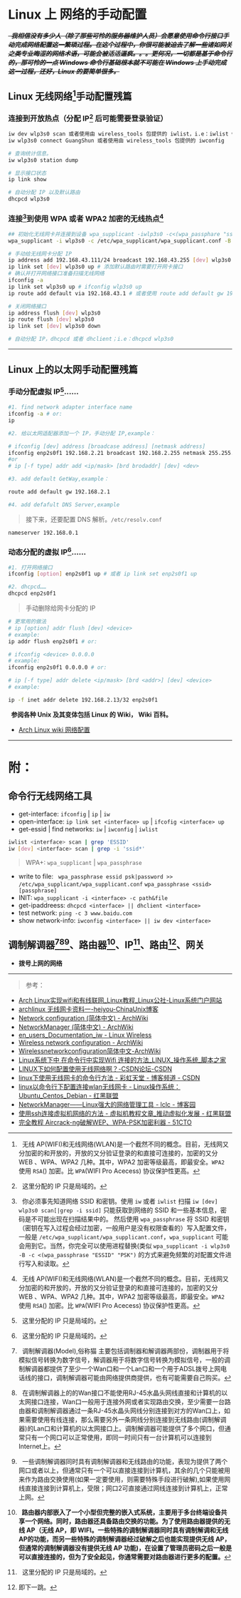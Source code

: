 # Linux 上 网络的手动配置

***~~&nbsp;&nbsp;我相信没有多少人（除了那些可怜的服务器维护人员）会愿意使用命令行接口手动完成网络配置这一繁琐过程。在这个过程中，你很可能被迫去了解一些诸如网关之类专业晦涩的网络术语，可能会被活活逼疯。。。更何况，一切都是基于命令行的，那可怜的一点 Windows 命令行基础根本就不可能在 Windows 上手动完成这一过程，还好，Linux 的要简单很多。~~***

## Linux 无线网络[^wlan]手动配置残篇

### 连接到开放热点（分配 IP[^ip] 后可能需要登录验证）

```Bash
iw dev wlp3s0 scan 或者使用由 wireless_tools 包提供的 iwlist，i.e：iwlist wlp3s0 scan
iw wlp3s0 connect GuangShun 或者使用由 wireless_tools 包提供的 iwconfig

# 查询统计信息。
iw wlp3s0 station dump

# 显示接口状态
ip link show 

# 自动分配 IP 以及默认路由
dhcpcd wlp3s0
```

### 连接[^conn]到使用 WPA 或者 WPA2 加密的无线热点[^wlan]

```Bash
## 初始化无线网卡并连接到设备 wpa_supplicant -iwlp3s0 -c<(wpa_passphare "ssid" "psk") -B
wpa_supplicant -i wlp3s0 -c /etc/wpa_supplicant/wpa_supplicant.conf -B

# 手动给无线网卡分配 IP 
ip address add 192.168.43.111/24 broadcast 192.168.43.255 [dev] wlp3s0
ip link set [dev] wlp3s0 up # 添加默认路由时需要打开网卡接口
# 确认并打开网络接口准备扫描无线网络
ifconfig -a
ip link set wlp3s0 up # ifconfig wlp3s0 up
ip route add default via 192.168.43.1 # 或者使用 route add default gw 192.168.43.1

# 关闭网络接口
ip address flush [dev] wlp3s0 
ip route flush [dev] wlp3s0
ip link set [dev] wlp3s0 down 

# 自动分配 IP，dhcpcd 或者 dhclient；i.e：dhcpcd wlp3s0
```

--------------------

## Linux 上的以太网手动配置残篇

### 手动分配虚拟 IP[^ip]……

```Bash
#1. find network adapter interface name
ifconfig -a # or:
ip

#2. 给以太网适配器添加一个 IP，手动分配 IP,example：

# ifconfig [dev] address [broadcase address] [netmask address]
ifconfig enp2s0f1 192.168.2.21 broadcast 192.168.2.255 netmask 255.255.255.0 up
#or
# ip [-f type] addr add <ip/mask> [brd brodaddr] [dev] <dev>

#3. add default GetWay,example：

route add default gw 192.168.2.1

#4. add defafult DNS Server,example

```

> 接下来，还要配置 DNS 解析。`/etc/resolv.conf`

```config
nameserver 192.168.0.1
```

### 动态分配的虚拟 IP[^ip]……

```Bash
#1. 打开网络接口
ifconfig [option] enp2s0f1 up # 或者 ip link set enp2s0f1 up

#2. dhcpcd……
dhcpcd enp2s0f1
```

> 手动删除给网卡分配的 IP

```Bash
# 更常用的做法
# ip [option] addr flush [dev] <device>
# example:
ip addr flush enp2s0f1 # or:

# ifconfig <device> 0.0.0.0 
# example:
ifconfig enp2s0f1 0.0.0.0 # or:

# ip [-f type] addr delete <ip/mask> [brd <addr>] [dev] <device>
# example:

ip -f inet addr delete 192.168.2.13/32 enp2s0f1

```

**&nbsp;&nbsp;参阅各种 Unix 及其变体包括 Linux 的 Wiki， Wiki 百科。**

+ [Arch Linux wiki 网络配置][net_set]

------------------------

# 附：

##  命令行无线网络工具

+ get-interface: `ifconfig` | `ip` | `iw `
+ open-interface: `ip link set <interface> up` | `ifcofig <interface> up`
+ get-essid | find networks: `iw` | `iwconfig` | `iwlist`

```Bash
iwlist <interface> scan | grep 'ESSID'
iw [dev] <interface> scan | grep -i 'ssid*'
```

> WPA+: `wpa_supplicant` | `wpa_passphrase` 

+ write to file: ` wpa_passphrase essid psk|password >> /etc/wpa_supplicant/wpa_supplicant.conf` `wpa_passphrase <ssid> [passphrase]`
+ INIT: `wpa_supplicant -i <interface> -c path&file `
+ get-ipaddreess: `dhcpcd <interface> || dhclient <interface>`
+ test network:  `ping -c 3 www.baidu.com`
+ show network-info: `iwconfig <interface> || iw dev <interface> `

## **调制解调器[^model][^model_2][^model_3]、路由器[^router]、IP[^ip]、路由[^route]、网关**

+ **拨号上网的网络** 

----------------------

> 参考：

+ [Arch Linux实现wifi和有线联网_Linux教程_Linux公社-Linux系统门户网站](http://www.linuxidc.com/Linux/2016-11/137666.htm)
+ [archlinux 无线网卡资料一-heiyou-ChinaUnix博客](http://blog.chinaunix.net/uid-108863-id-136997.html)
+ [Network configuration (简体中文) - ArchWiki][network]
+ [NetworkManager (简体中文) - ArchWiki][nm]
+ [en_users_Documentation_iw - Linux Wireless](http://linuxwireless.org/en/users/Documentation/iw/)
+ [Wireless network configuration - ArchWiki](https://wiki.archlinux.org/index.php/Wireless_network_configuration#Manual_setup)
+ [Wirelessnetworkconfiguration简体中文-ArchWiki][wireless]
+ [Linux系统下中 在命令行中实现Wifi 连接的方法_LINUX_操作系统_脚本之家](http://www.jb51.net/LINUXjishu/234506.html)
+ [LINUX下如何配置使用无线网络啊？-CSDN论坛-CSDN](http://bbs.csdn.net/topics/340101949)
+ [linux下使用无线网卡的命令行方法 - 彩虹天堂 - 博客频道 - CSDN](http://blog.csdn.net/goodlixueyong/article/details/6461871)
+ [linux以命令行下配置连接wlan无线网卡 - Linux操作系统：Ubuntu_Centos_Debian - 红黑联盟](http://www.2cto.com/os/201205/133898.html)
+ [NetworkManager——Linux强大的网络管理工具 - lclc - 博客园](http://www.cnblogs.com/lcword/p/5917336.html)
+ [使用ssh连接虚拟机网络的方法 - 虚拟机教程文章_推动虚拟化发展 - 红黑联盟](http://www.2cto.com/os/201206/137291.html)
+ [完全教程 Aircrack-ng破解WEP、WPA-PSK加密利器 - 51CTO](http://netsecurity.51cto.com/art/201105/264844_all.htm)


[nm]: https://wiki.archlinux.org/index.php/NetworkManager_(%E7%AE%80%E4%BD%93%E4%B8%AD%E6%96%87)
[network]: https://wiki.archlinux.org/index.php/Network_configuration_(%E7%AE%80%E4%BD%93%E4%B8%AD%E6%96%87)#.E5.90.AF.E7.94.A8.E5.92.8C.E7.A6.81.E7.94.A8.E7.BD.91.E7.BB.9C.E6.8E.A5.E5.8F.A3
[wireless]: https://wiki.archlinux.org/index.php/Wireless_network_configuration_(%E7%AE%80%E4%BD%93%E4%B8%AD%E6%96%87)
[net_set]: https://wiki.archlinux.org/index.php/Wireless_network_configuration

[^wlan]: &nbsp;&nbsp;无线 AP(WIFI)和无线网络(WLAN)是一个截然不同的概念。目前，无线网又分加密的和开放的，开放的又分验证登录的和直接可连接的，加密的又分 WEB 、WPA、WPA2 几种。其中，WPA2 加密等级最高，即最安全。`WPA2` 使用 `RSA`() 加密。比 `WPA`(WIFI Pro Acecess) 协议保护性更高。

[^conn]: &nbsp;&nbsp;你必须事先知道网络 SSID 和密钥。使用 `iw` 或者 `iwlist` 扫描 `iw [dev] wlp3s0 scan[|grep -i ssid]` 只能获取到网络的 SSID 和一些基本信息，密码是不可能出现在扫描结果中的。 然后使用 `wpa_passphrase` 将 SSID 和密钥（密钥在写入过程会经过加密，一般用户是没有权限查看的）写入配置文件，一般是 `/etc/wpa_supplicant/wpa_supplicant.conf`，`wpa_supplicant` 可能会用到它。当然，你完全可以使用进程替换(类似 `wpa_supplicant -i wlp3s0 -B -c <(wpa_passphrase "ESSID" "PSK")` 的方式来避免频繁的对配置文件进行写入和读取。

[^ip]: &nbsp;&nbsp;这里分配的 IP 只是局域的。

[^route]: 即下一跳。

[^model]: &nbsp;&nbsp;调制解调器(Model),俗称猫 主要包括调制器和解调器两部份，调制器用于将模拟信号转换为数字信号，解调器用于将数字信号转换为模拟信号，一般的调制解调器都提供了至少一个Wan口和一个Lan口和一个用于ADSL拨号上网电话线的接口，调制解调器可能由网络提供商提供，也有可能需要自己购买。

[^model_2]: &nbsp;&nbsp;在调制解调器上的的Wan接口不能使用RJ-45水晶头网线直接和计算机的以太网接口连接，Wan口一般用于连接外网或者实现路由交换，至少需要一台路由器和调制解调器通过一条RJ-45水晶头网线分别连接到对方的Wan口上，如果需要使用有线连接，那么需要另外一条网线分别连接到无线路由(调制解调器)的Lan口和计算机的以太网接口上。调制解调器可能提供了多个网口，但通常只有一个网口可以正常使用，即同一时间只有一台计算机可以连接到Internet上。
 
[^model_3]: &nbsp;&nbsp;一些调制解调器同时具有调制解调器和无线路由的功能，表现为提供了两个网口或者以上，但通常只有一个可以直接连接到计算机，其余的几个只能被用来作为路由交换使用(如果一定要使用，则需要特殊手段进行破解),如果使用网线直接连接到计算机上，受限；网口2可直接通过网线连接到计算机上，正常上网。

[^route_swap]: &nbsp;&nbsp;路由器具有路由交换功能（允许连接更多具有以太网接口的终端设备。同时，还可以提供多个无线 AP）。要实现路由交换，可以是调制解调和路由器之间，或者两台或以上路由器之间，一台作为主路由，通过网线将 WAN 口和调制解调器的 WAN 口相连。作为次级路由，同样通过 RJ-45 水晶头网线将自己的 WAN 口和主路由的任意一个 LAN 口连接。LAN 口用于和计算机的以太网接口先连访问网络。

[^router]: **&nbsp;&nbsp;路由器内部嵌入了一个小型但完整的嵌入式系统，主要用于多台终端设备共享一个网络。同时，路由器还具备路由交换[^route_swap]的功能。为了使用路由器提供的无线 AP[^wlan]（无线 AP，即 WIFI[^wlan]。一些特殊的调制解调器同时具有调制解调和无线AP的功能，而另一些特殊的调制解调器经过破解之后也能实现提供无线 AP，但通常的调制解调器没有提供无线 AP 功能)，在设置了管理员密码之后一般是可以直接连接的，但为了安全起见，你通常需要对路由器进行更多的配置。**
